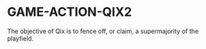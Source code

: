 # GAME-ACTION-QIX2
The objective of Qix is to fence off, or claim, a supermajority of the playfield.

